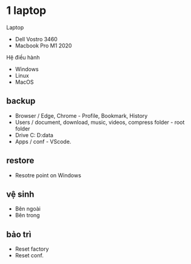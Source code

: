 # 1 laptop

Laptop
- Dell Vostro 3460
- Macbook Pro M1 2020

Hệ điều hành
- Windows
- Linux
- MacOS

## backup

- Browser / Edge, Chrome - Profile, Bookmark, History
- Users / document, download, music, videos, compress folder - root folder
- Drive C: D:data
- Apps / conf - VScode.

## restore

- Resotre point on Windows

## vệ sinh

- Bên ngoài
- Bên trong

## bảo trì

- Reset factory
- Reset conf.